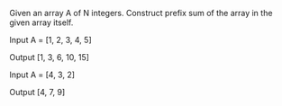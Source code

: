 Given an array A of N integers. Construct prefix sum of the array in the given array itself.

Input
A = [1, 2, 3, 4, 5]

Output
[1, 3, 6, 10, 15]

Input
A = [4, 3, 2]

Output
[4, 7, 9]
